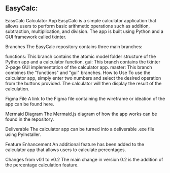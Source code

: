 
## EasyCalc:
EasyCalc Calculator App
EasyCalc is a simple calculator application that allows users to perform basic arithmetic operations such as addition, subtraction, multiplication, and division. 
The app is built using Python and a GUI framework called tkinter.

Branches
The EasyCalc repository contains three main branches:

functions: This branch contains the atomic model folder structure of the Python app and a calculator function.
gui: This branch contains the tkinter 2-page GUI implementation of the calculator app.
master: This branch combines the "functions" and "gui" branches.
How to Use
To use the calculator app, simply enter two numbers and select the desired operation from the buttons provided.
The calculator will then display the result of the calculation.

Figma File
A link to the Figma file containing the wireframe or ideation of the app can be found here.

Mermaid Diagram
The Mermaid.js diagram of how the app works can be found in the repository.

Deliverable
The calculator app can be turned into a deliverable .exe file using PyInstaller.

Feature Enhancement
An additional feature has been added to the calculator app that allows users to calculate percentages.

Changes from v0.1 to v0.2
The main change in version 0.2 is the addition of the percentage calculation feature.

